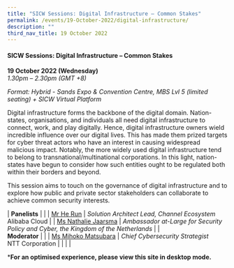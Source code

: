 ```yaml
---
title: "SICW Sessions: Digital Infrastructure – Common Stakes"
permalink: /events/19-October-2022/digital-infrastructure/
description: ""
third_nav_title: 19 October 2022
---
```

#### **SICW Sessions: Digital Infrastructure – Common Stakes**

**19 October 2022 (Wednesday)**  
*1.30pm – 2.30pm (GMT +8)*

*Format: Hybrid - Sands Expo & Convention Centre, MBS Lvl 5 (limited seating) + SICW Virtual Platform*

 Digital infrastructure forms the backbone of the digital domain. Nation-states, organisations, and individuals all need digital infrastructure to connect, work, and play digitally. Hence, digital infrastructure owners wield incredible influence over our digital lives. This has made them prized targets for cyber threat actors who have an interest in causing widespread malicious impact. Notably, the more widely used digital infrastructure tend to belong to transnational/multinational corporations. In this light, nation-states have begun to consider how such entities ought to be regulated both within their borders and beyond. 

This session aims to touch on the governance of digital infrastructure and to explore how public and private sector stakeholders can collaborate to achieve common security interests.

| **Panelists**    |                                                              |
| [Mr He Run](/speaker-he-run)  | *Solution Architect Lead, Channel Ecosystem*<br>Alibaba Cloud               |
| [Ms Nathalie Jaarsma](/speaker-Nathalie-Jaarsma)  | *Ambassador at-Large for Security Policy and Cyber, the Kingdom of the Netherlands*               |
| <br> **Moderator**          |                                                              |
| [Ms Mihoko Matsubara](/moderator-Mihoko-Matsubara)  | *Chief Cybersecurity Strategist*<br>NTT Corporation            |
| | |

***For an optimised experience, please view this site in desktop mode.**